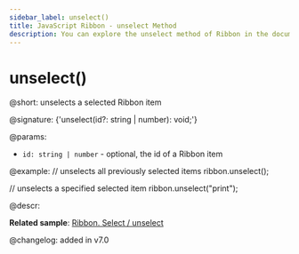 ```yaml
---
sidebar_label: unselect()
title: JavaScript Ribbon - unselect Method 
description: You can explore the unselect method of Ribbon in the documentation of the DHTMLX JavaScript UI library. Browse developer guides and API reference, try out code examples and live demos, and download a free 30-day evaluation version of DHTMLX Suite.
---
```


# unselect()

@short: unselects a selected Ribbon item

@signature: {'unselect(id?: string | number): void;'}

@params:
- `id: string | number` - optional, the id of a Ribbon item

@example:
// unselects all previously selected items
ribbon.unselect();

// unselects a specified selected item
ribbon.unselect("print");

@descr:

**Related sample**: [Ribbon. Select / unselect](https://snippet.dhtmlx.com/0vy8uk4s)

@changelog:
added in v7.0

[comment]: # (@related: ribbon/operating_ribbon.md#selectingunselecting-an-item)

[comment]: # (@relatedapi: ribbon/api/ribbon_select_method.md ribbon/api/ribbon_isselected_method.md ribbon/api/ribbon_getselected_method.md)
